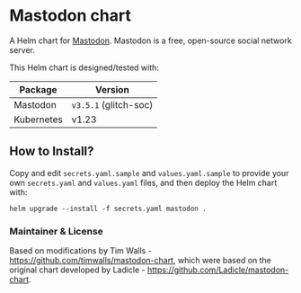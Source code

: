 # Mastodon chart

A Helm chart for [Mastodon](https://github.com/tootsuite/mastodon).
Mastodon is a free, open-source social network server.

This Helm chart is designed/tested with:

| Package | Version |
| ------- | ------- |
| Mastodon | `v3.5.1` (glitch-soc) |
| Kubernetes | v1.23 |

## How to Install?
Copy and edit `secrets.yaml.sample` and `values.yaml.sample` to provide your
own `secrets.yaml` and `values.yaml` files, and then deploy the Helm chart
with: 

```
helm upgrade --install -f secrets.yaml mastodon .
```

### Maintainer & License
Based on modifications by Tim Walls - https://github.com/timwalls/mastodon-chart, which were based on the original chart developed by Ladicle - https://github.com/Ladicle/mastodon-chart.
